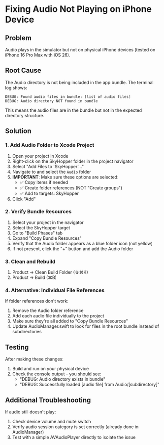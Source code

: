 # Fixing Audio Not Playing on iPhone Device

## Problem
Audio plays in the simulator but not on physical iPhone devices (tested on iPhone 16 Pro Max with iOS 26).

## Root Cause
The Audio directory is not being included in the app bundle. The terminal log shows:
```
DEBUG: Found audio files in bundle: [list of audio files]
DEBUG: Audio directory NOT found in bundle
```

This means the audio files are in the bundle but not in the expected directory structure.

## Solution

### 1. Add Audio Folder to Xcode Project
1. Open your project in Xcode
2. Right-click on the SkyHopper folder in the project navigator
3. Select "Add Files to 'SkyHopper'..."
4. Navigate to and select the `Audio` folder
5. **IMPORTANT**: Make sure these options are selected:
   - ✅ Copy items if needed
   - ✅ Create folder references (NOT "Create groups")
   - ✅ Add to targets: SkyHopper
6. Click "Add"

### 2. Verify Bundle Resources
1. Select your project in the navigator
2. Select the SkyHopper target
3. Go to "Build Phases" tab
4. Expand "Copy Bundle Resources"
5. Verify that the Audio folder appears as a blue folder icon (not yellow)
6. If not present, click the "+" button and add the Audio folder

### 3. Clean and Rebuild
1. Product → Clean Build Folder (⇧⌘K)
2. Product → Build (⌘B)

### 4. Alternative: Individual File References
If folder references don't work:
1. Remove the Audio folder reference
2. Add each audio file individually to the project
3. Make sure they're all added to "Copy Bundle Resources"
4. Update AudioManager.swift to look for files in the root bundle instead of subdirectories

## Testing
After making these changes:
1. Build and run on your physical device
2. Check the console output - you should see:
   - "DEBUG: Audio directory exists in bundle"
   - "DEBUG: Successfully loaded [audio file] from Audio/[subdirectory]"

## Additional Troubleshooting
If audio still doesn't play:
1. Check device volume and mute switch
2. Verify audio session category is set correctly (already done in AudioManager)
3. Test with a simple AVAudioPlayer directly to isolate the issue
